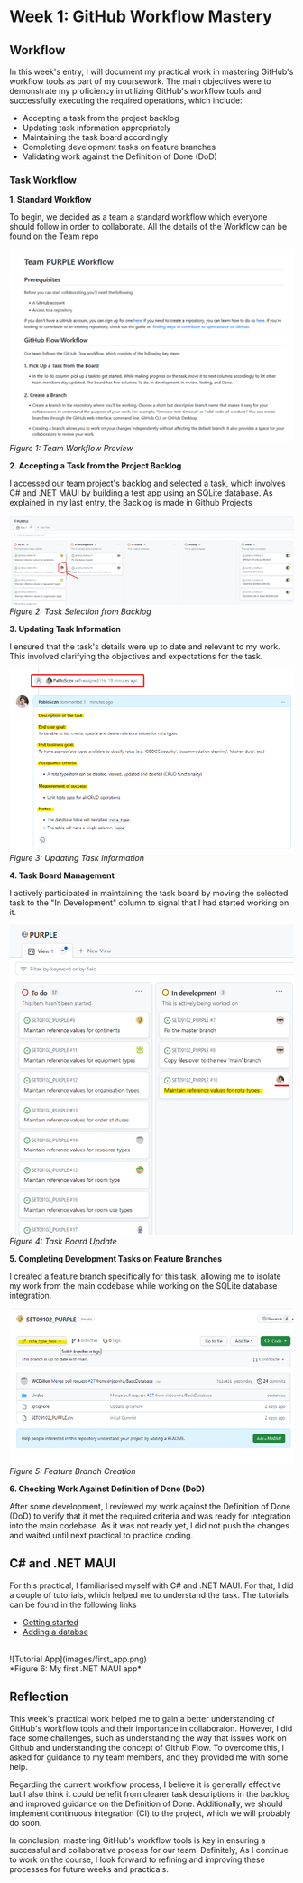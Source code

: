 # Week 1: GitHub Workflow Mastery

## Workflow

In this week's entry, I will document my practical work in mastering GitHub's workflow tools as part of my coursework. The main objectives were to demonstrate my proficiency in utilizing GitHub's workflow tools and successfully executing the required operations, which include:

- Accepting a task from the project backlog
- Updating task information appropriately
- Maintaining the task board accordingly
- Completing development tasks on feature branches
- Validating work against the Definition of Done (DoD)


### Task Workflow
**1. Standard Workflow**

To begin, we decided as a team a standard workflow which everyone should follow in order to collaborate. All the details of the Workflow can be found on the Team repo

![Workflow Preview](images/team_workflow_preview.png)
*Figure 1: Team Workflow Preview*


**2. Accepting a Task from the Project Backlog**

I accessed our team project's backlog and selected a task, which involves C# and .NET MAUI by building a test app using an SQLite database.
As explained in my last entry, the Backlog is made in Github Projects 

![Task Selection](images/task_selection.png)
*Figure 2: Task Selection from Backlog*

**3. Updating Task Information**

I ensured that the task's details were up to date and relevant to my work. This involved clarifying the objectives and expectations for the task.

![Task Update](images/task_update.png)
*Figure 3: Updating Task Information*

**4. Task Board Management**

I actively participated in maintaining the task board by moving the selected task to the "In Development" column to signal that I had started working on it.

![Task Board Update](images/task_board_update.png)
<br>
*Figure 4: Task Board Update*

**5. Completing Development Tasks on Feature Branches**

I created a feature branch specifically for this task, allowing me to isolate my work from the main codebase while working on the SQLite database integration.

![Feature Branch](images/feature_branch.png)
<br>
*Figure 5: Feature Branch Creation*


**6. Checking Work Against Definition of Done (DoD)**

After some development, I reviewed my work against the Definition of Done (DoD) to verify that it met the required criteria and was ready for integration into the main codebase. As it was not ready yet, I did not push the changes and waited until next practical to practice coding.

## C# and .NET MAUI
For this practical, I familiarised myself with C# and .NET MAUI. For that, I did a couple of tutorials, which helped me to understand the task. The tutorials can be found in the following links
* [Getting started](https://learn.microsoft.com/en-us/dotnet/maui/tutorials/notes-app/)
* [Adding a databse](https://learn.microsoft.com/en-us/dotnet/maui/data-cloud/database-sqlite)
<br>
![Tutorial App](images/first_app.png)
<br>
*Figure 6: My first .NET MAUI app* 

## Reflection

This week's practical work helped me to gain a better understanding of GitHub's workflow tools and their importance in collaboraion. However, I did face some challenges, such as understanding the way that issues work on Github and understanding the concept of Github Flow. To overcome this, I asked for guidance to my team members, and they provided me with some help.

Regarding the current workflow process, I believe it is generally effective but I also think it could benefit from clearer task descriptions in the backlog and improved guidance on the Definition of Done. Additionally, we should implement continuous integration (CI) to the project, which we will probably do soon.

In conclusion, mastering GitHub's workflow tools is key in ensuring a successful and collaborative process for our team. Definitely, As I continue to work on the course, I look forward to refining and improving these processes for future weeks and practicals.
